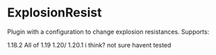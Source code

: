 # ExplosionResist

Plugin with a configuration to change explosion resistances.
Supports:

1.18.2
All of 1.19
1.20/ 1.20.1 i think? not sure havent tested
